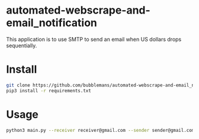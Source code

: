 # automated-webscrape-and-email_notification

This application is to use SMTP to send an email when US dollars drops sequentially.

# Install
```bash
git clone https://github.com/bubblemans/automated-webscrape-and-email_notification.git
pip3 install -r requirements.txt
```

# Usage
```bash
python3 main.py --receiver receiver@gmail.com --sender sender@gmail.com --password password
```
